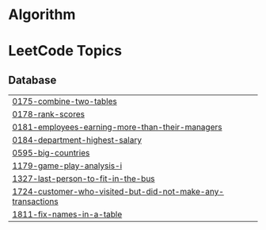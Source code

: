 # Algorithm
<!---LeetCode Topics Start-->
# LeetCode Topics
## Database
|  |
| ------- |
| [0175-combine-two-tables](https://github.com/iammkyung/Algorithm/tree/master/0175-combine-two-tables) |
| [0178-rank-scores](https://github.com/iammkyung/Algorithm/tree/master/0178-rank-scores) |
| [0181-employees-earning-more-than-their-managers](https://github.com/iammkyung/Algorithm/tree/master/0181-employees-earning-more-than-their-managers) |
| [0184-department-highest-salary](https://github.com/iammkyung/Algorithm/tree/master/0184-department-highest-salary) |
| [0595-big-countries](https://github.com/iammkyung/Algorithm/tree/master/0595-big-countries) |
| [1179-game-play-analysis-i](https://github.com/iammkyung/Algorithm/tree/master/1179-game-play-analysis-i) |
| [1327-last-person-to-fit-in-the-bus](https://github.com/iammkyung/Algorithm/tree/master/1327-last-person-to-fit-in-the-bus) |
| [1724-customer-who-visited-but-did-not-make-any-transactions](https://github.com/iammkyung/Algorithm/tree/master/1724-customer-who-visited-but-did-not-make-any-transactions) |
| [1811-fix-names-in-a-table](https://github.com/iammkyung/Algorithm/tree/master/1811-fix-names-in-a-table) |
<!---LeetCode Topics End-->